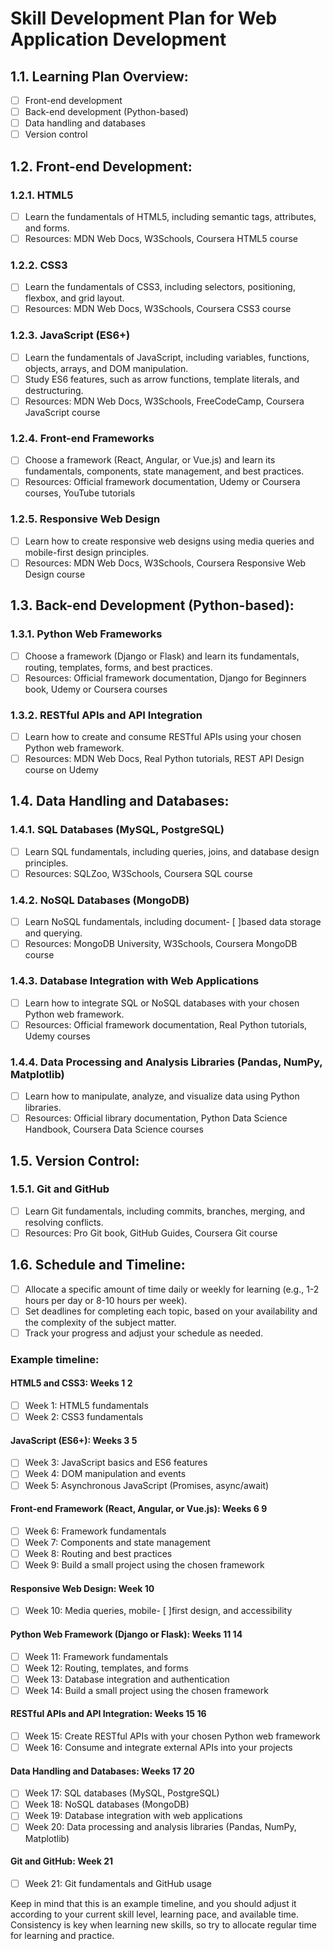 # Skill Development Plan for Web Application Development

## 1.1. Learning Plan Overview:

- [ ] Front-end development
- [ ] Back-end development (Python-based)
- [ ] Data handling and databases
- [ ] Version control

## 1.2. Front-end Development:

### 1.2.1. HTML5

- [ ] Learn the fundamentals of HTML5, including semantic tags, attributes, and forms.
- [ ] Resources: MDN Web Docs, W3Schools, Coursera HTML5 course

### 1.2.2. CSS3

- [ ] Learn the fundamentals of CSS3, including selectors, positioning, flexbox, and grid layout.
- [ ] Resources: MDN Web Docs, W3Schools, Coursera CSS3 course

### 1.2.3. JavaScript (ES6+)

- [ ] Learn the fundamentals of JavaScript, including variables, functions, objects, arrays, and DOM manipulation.
- [ ] Study ES6 features, such as arrow functions, template literals, and destructuring.
- [ ] Resources: MDN Web Docs, W3Schools, FreeCodeCamp, Coursera JavaScript course

### 1.2.4. Front-end Frameworks

- [ ] Choose a framework (React, Angular, or Vue.js) and learn its fundamentals, components, state management, and best practices.
- [ ] Resources: Official framework documentation, Udemy or Coursera courses, YouTube tutorials

### 1.2.5. Responsive Web Design

- [ ] Learn how to create responsive web designs using media queries and mobile-first design principles.
- [ ] Resources: MDN Web Docs, W3Schools, Coursera Responsive Web Design course

## 1.3. Back-end Development (Python-based):

### 1.3.1. Python Web Frameworks

- [ ] Choose a framework (Django or Flask) and learn its fundamentals, routing, templates, forms, and best practices.
- [ ] Resources: Official framework documentation, Django for Beginners book, Udemy or Coursera courses

### 1.3.2. RESTful APIs and API Integration

- [ ] Learn how to create and consume RESTful APIs using your chosen Python web framework.
- [ ] Resources: MDN Web Docs, Real Python tutorials, REST API Design course on Udemy

## 1.4. Data Handling and Databases:

### 1.4.1. SQL Databases (MySQL, PostgreSQL)

- [ ] Learn SQL fundamentals, including queries, joins, and database design principles.
- [ ] Resources: SQLZoo, W3Schools, Coursera SQL course

### 1.4.2. NoSQL Databases (MongoDB)

- [ ] Learn NoSQL fundamentals, including document- [ ]based data storage and querying.
- [ ] Resources: MongoDB University, W3Schools, Coursera MongoDB course

### 1.4.3. Database Integration with Web Applications

- [ ] Learn how to integrate SQL or NoSQL databases with your chosen Python web framework.
- [ ] Resources: Official framework documentation, Real Python tutorials, Udemy courses

### 1.4.4. Data Processing and Analysis Libraries (Pandas, NumPy, Matplotlib)

- [ ] Learn how to manipulate, analyze, and visualize data using Python libraries.
- [ ] Resources: Official library documentation, Python Data Science Handbook, Coursera Data Science courses

## 1.5. Version Control:

### 1.5.1. Git and GitHub

- [ ] Learn Git fundamentals, including commits, branches, merging, and resolving conflicts.
- [ ] Resources: Pro Git book, GitHub Guides, Coursera Git course

## 1.6. Schedule and Timeline:

- [ ] Allocate a specific amount of time daily or weekly for learning (e.g., 1-2 hours per day or 8-10 hours per week).
- [ ] Set deadlines for completing each topic, based on your availability and the complexity of the subject matter.
- [ ] Track your progress and adjust your schedule as needed.

### Example timeline:

#### HTML5 and CSS3: Weeks 1 2
- [ ] Week 1: HTML5 fundamentals
- [ ] Week 2: CSS3 fundamentals

#### JavaScript (ES6+): Weeks 3 5
- [ ] Week 3: JavaScript basics and ES6 features
- [ ] Week 4: DOM manipulation and events
- [ ] Week 5: Asynchronous JavaScript (Promises, async/await)

#### Front-end Framework (React, Angular, or Vue.js): Weeks 6 9
- [ ] Week 6: Framework fundamentals
- [ ] Week 7: Components and state management
- [ ] Week 8: Routing and best practices
- [ ] Week 9: Build a small project using the chosen framework

#### Responsive Web Design: Week 10
- [ ] Week 10: Media queries, mobile- [ ]first design, and accessibility

#### Python Web Framework (Django or Flask): Weeks 11 14
- [ ] Week 11: Framework fundamentals
- [ ] Week 12: Routing, templates, and forms
- [ ] Week 13: Database integration and authentication
- [ ] Week 14: Build a small project using the chosen framework

#### RESTful APIs and API Integration: Weeks 15 16
- [ ] Week 15: Create RESTful APIs with your chosen Python web framework
- [ ] Week 16: Consume and integrate external APIs into your projects

#### Data Handling and Databases: Weeks 17 20
- [ ] Week 17: SQL databases (MySQL, PostgreSQL)
- [ ] Week 18: NoSQL databases (MongoDB)
- [ ] Week 19: Database integration with web applications
- [ ] Week 20: Data processing and analysis libraries (Pandas, NumPy, Matplotlib)

#### Git and GitHub: Week 21
- [ ] Week 21: Git fundamentals and GitHub usage

Keep in mind that this is an example timeline, and you should adjust it according to your current skill level, learning pace, and available time. Consistency is key when learning new skills, so try to allocate regular time for learning and practice.
